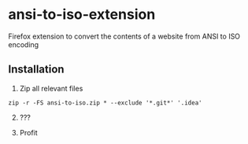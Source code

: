 # ansi-to-iso-extension
Firefox extension to convert the contents of a website from ANSI to ISO encoding

## Installation

1) Zip all relevant files
```
zip -r -FS ansi-to-iso.zip * --exclude '*.git*' '.idea' 
```

2) ???

3) Profit

